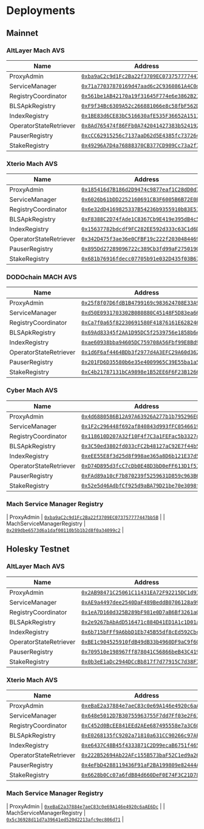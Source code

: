 # Deployments

## Mainnet

### AltLayer Mach AVS

| Name                   | Address                                                                                                                 |
| ---------------------- | ----------------------------------------------------------------------------------------------------------------------- |
| ProxyAdmin             | [`0xba9aC2c9d1Fc2Ba22f3709EC073757777447bb5B`](https://etherscan.io/address/0xba9aC2c9d1Fc2Ba22f3709EC073757777447bb5B) |
| ServiceManager         | [`0x71a77037870169d47aad6c2C9360861A4C0df2bF`](https://etherscan.io/address/0x71a77037870169d47aad6c2C9360861A4C0df2bF) |
| RegistryCoordinator    | [`0x561be1AB42170a19f31645F774e6e3862B2139AA`](https://etherscan.io/address/0x561be1AB42170a19f31645F774e6e3862B2139AA) |
| BLSApkRegistry         | [`0xF9f34Bc6309A52c266881066e8c58fbF562D442c`](https://etherscan.io/address/0xF9f34Bc6309A52c266881066e8c58fbF562D442c) |
| IndexRegistry          | [`0x1BE83d6CE83bC516630afE535F36652A1511779B`](https://etherscan.io/address/0x1BE83d6CE83bC516630afE535F36652A1511779B) |
| OperatorStateRetriever | [`0x8Ad765474f86FFb0A742041427383b524192b71f`](https://etherscan.io/address/0x8Ad765474f86FFb0A742041427383b524192b71f) |
| PauserRegistry         | [`0xcCC62915256c7137aaD62d5E4385fc737264D2B1`](https://etherscan.io/address/0xcCC62915256c7137aaD62d5E4385fc737264D2B1) |
| StakeRegistry          | [`0x49296A7D4a76888370CB377CD909Cc73a2f71289`](https://etherscan.io/address/0x49296A7D4a76888370CB377CD909Cc73a2f71289) |

### Xterio Mach AVS

| Name                   | Address                                                                                                                 |
| ---------------------- | ----------------------------------------------------------------------------------------------------------------------- |
| ProxyAdmin             | [`0x185416d7B186d2D9474c9877eaf1C28dD0d7FB43`](https://etherscan.io/address/0x185416d7B186d2D9474c9877eaf1C28dD0d7FB43) |
| ServiceManager         | [`0x6026b61bDD2252160691CB3F6005B6B72E0Ec044`](https://etherscan.io/address/0x6026b61bDD2252160691CB3F6005B6B72E0Ec044) |
| RegistryCoordinator    | [`0x6e32dD4169825337B54236b9355910b83E51e5a8`](https://etherscan.io/address/0x6e32dD4169825337B54236b9355910b83E51e5a8) |
| BLSApkRegistry         | [`0xF8388C2D74fAde1C8367Cb9E419e395dB4c5FA75`](https://etherscan.io/address/0xF8388C2D74fAde1C8367Cb9E419e395dB4c5FA75) |
| IndexRegistry          | [`0x15637782bdcdf9FC282EE592d333c63C1d6D2536`](https://etherscan.io/address/0x15637782bdcdf9FC282EE592d333c63C1d6D2536) |
| OperatorStateRetriever | [`0x342D475f3ae36e0CFBF19c222f203048446955b6`](https://etherscan.io/address/0x342D475f3ae36e0CFBF19c222f203048446955b6) |
| PauserRegistry         | [`0x895Dd27289096722c389Cb3fd99aF2750190a48a`](https://etherscan.io/address/0x895Dd27289096722c389Cb3fd99aF2750190a48a) |
| StakeRegistry          | [`0x681b76916fdecc07705b91e032D435f03B678C76`](https://etherscan.io/address/0x681b76916fdecc07705b91e032D435f03B678C76) |

### DODOchain MACH AVS

| Name                   | Address                                                                                                                 |
| ---------------------- | ----------------------------------------------------------------------------------------------------------------------- |
| ProxyAdmin             | [`0x25f8f07D6fdB1B4799169c983624708E33A96571`](https://etherscan.io/address/0x25f8f07D6fdB1B4799169c983624708E33A96571) |
| ServiceManager         | [`0xd50E0931703302B080880C45148F5D83ea66aE2a`](https://etherscan.io/address/0xd50E0931703302B080880C45148F5D83ea66aE2a) |
| RegistryCoordinator    | [`0xCa7f0a65f82230691580F41876161E6282460F29`](https://etherscan.io/address/0xCa7f0a65f82230691580F41876161E6282460F29) |
| BLSApkRegistry         | [`0x69Ad83345f2AA1D95DC5f2539756e1858b6e8C57`](https://etherscan.io/address/0x69Ad83345f2AA1D95DC5f2539756e1858b6e8C57) |
| IndexRegistry          | [`0xae60938bba94605DC759708A56Fbf99E8Bd9A3Dd`](https://etherscan.io/address/0xae60938bba94605DC759708A56Fbf99E8Bd9A3Dd) |
| OperatorStateRetriever | [`0x1d6F6af4464BDb3f2977d4A3EFC29A60d362D20B`](https://etherscan.io/address/0x1d6F6af4464BDb3f2977d4A3EFC29A60d362D20B) |
| PauserRegistry         | [`0x201FD6D35580b6e35e4009965C39E55ba1a5E35B`](https://etherscan.io/address/0x201FD6D35580b6e35e4009965C39E55ba1a5E35B) |
| StakeRegistry          | [`0xC4b21787131bCA9898e1B52EE6F6F23B126698D8`](https://etherscan.io/address/0xC4b21787131bCA9898e1B52EE6F6F23B126698D8) |

### Cyber Mach AVS

| Name                   | Address                                                                                                                 |
| ---------------------- | ----------------------------------------------------------------------------------------------------------------------- |
| ProxyAdmin             | [`0x4d6880586B12A97A63926A277b1b795296E05678`](https://etherscan.io/address/0x4d6880586B12A97A63926A277b1b795296E05678) |
| ServiceManager         | [`0x1F2c296448f692af840843d993fFC0546619Dcdb`](https://etherscan.io/address/0x1F2c296448f692af840843d993fFC0546619Dcdb) |
| RegistryCoordinator    | [`0x118610D207A32f10F4f7C3a1FEFac5b3327c2bad`](https://etherscan.io/address/0x118610D207A32f10F4f7C3a1FEFac5b3327c2bad) |
| BLSApkRegistry         | [`0x3C50ed3802fd033cFC2b48127aC92E7f44b57f54`](https://etherscan.io/address/0x3C50ed3802fd033cFC2b48127aC92E7f44b57f54) |
| IndexRegistry          | [`0xeEE55E8f3d25d8f998ae365a8D6b121E37d5c01f`](https://etherscan.io/address/0xeEE55E8f3d25d8f998ae365a8D6b121E37d5c01f) |
| OperatorStateRetriever | [`0xD74D895d3fcC7cDb0E48D3bD0eFF613D1f513d82`](https://etherscan.io/address/0xD74D895d3fcC7cDb0E48D3bD0eFF613D1f513d82) |
| PauserRegistry         | [`0xFAd89a10cF7b870239f5259631D859c963B6C17a`](https://etherscan.io/address/0xFAd89a10cF7b870239f5259631D859c963B6C17a) |
| StakeRegistry          | [`0x52e5d46AdbfCf925d9aBA79D21be70e3098fD70f`](https://etherscan.io/address/0x52e5d46AdbfCf925d9aBA79D21be70e3098fD70f) |

### Mach Service Manager Registry

| ProxyAdmin | [`0xba9aC2c9d1Fc2Ba22f3709EC073757777447bb5B`](https://etherscan.io/address/0xba9aC2c9d1Fc2Ba22f3709EC073757777447bb5B) |
| MachServiceManagerRegistry | [`0x289dbe6573d6a1daf00110b5b1b2d8f0a34099c2`](https://etherscan.io/address/0x289dbe6573d6a1daf00110b5b1b2d8f0a34099c2) |

## Holesky Testnet

### AltLayer Mach AVS

| Name                   | Address                                                                                                                         |
| ---------------------- | ------------------------------------------------------------------------------------------------------------------------------- |
| ProxyAdmin             | [`0x2AB98471C25061C11431EA72F92215DC1d918C64`](https://holesky.etherscan.io/address/0x2AB98471C25061C11431EA72F92215DC1d918C64) |
| ServiceManager         | [`0xAE9a4497dee2540DaF489BeddB0706128a99ec63`](https://holesky.etherscan.io/address/0xAE9a4497dee2540DaF489BeddB0706128a99ec63) |
| RegistryCoordinator    | [`0x1eA7D160d325B289bF981e0D7aB6Bf3261a0FFf2`](https://holesky.etherscan.io/address/0x1eA7D160d325B289bF981e0D7aB6Bf3261a0FFf2) |
| BLSApkRegistry         | [`0x2e9267bAbAdD516471c884D41ED1A1c1D01aeDf3`](https://holesky.etherscan.io/address/0x2e9267bAbAdD516471c884D41ED1A1c1D01aeDf3) |
| IndexRegistry          | [`0x6b715bFFf9A6bbD1Eb745B55df8cEd592CbcbB50`](https://holesky.etherscan.io/address/0x6b715bFFf9A6bbD1Eb745B55df8cEd592CbcbB50) |
| OperatorStateRetriever | [`0xBE1c904525910fdB49dB33b4960DF9aC9f603dC7`](https://holesky.etherscan.io/address/0xBE1c904525910fdB49dB33b4960DF9aC9f603dC7) |
| PauserRegistry         | [`0x709510e198967ff878041C56866beB43C4196862`](https://holesky.etherscan.io/address/0x709510e198967ff878041C56866beB43C4196862) |
| StakeRegistry          | [`0x0b3eE1aDc2944DCcBb817f7d77915C7d38F7B858`](https://holesky.etherscan.io/address/0x0b3eE1aDc2944DCcBb817f7d77915C7d38F7B858) |

### Xterio Mach AVS

| Name                   | Address                                                                                                                         |
| ---------------------- | ------------------------------------------------------------------------------------------------------------------------------- |
| ProxyAdmin             | [`0xeBaE2a37884e7aeC83c0e69A146e4920c6aAE6Dc`](https://holesky.etherscan.io/address/0xeBaE2a37884e7aeC83c0e69A146e4920c6aAE6Dc) |
| ServiceManager         | [`0x648e5012D7B30755963755F7dd7Ff03e2F61bF8B`](https://holesky.etherscan.io/address/0x648e5012D7B30755963755F7dd7Ff03e2F61bF8B) |
| RegistryCoordinator    | [`0xC452d0BcEE841EEd2AEe687495558e7a3C6010BE`](https://holesky.etherscan.io/address/0xC452d0BcEE841EEd2AEe687495558e7a3C6010BE) |
| BLSApkRegistry         | [`0xE0268135fC9202a71810a631CC90266c97AFC156`](https://holesky.etherscan.io/address/0xE0268135fC9202a71810a631CC90266c97AFC156) |
| IndexRegistry          | [`0xe6437C48B45f4333871C2D99ecaB6751f465F1b6`](https://holesky.etherscan.io/address/0xe6437C48B45f4333871C2D99ecaB6751f465F1b6) |
| OperatorStateRetriever | [`0x222B52694Ab22AFc155B573baF52C1ed9a26b3f1`](https://holesky.etherscan.io/address/0x222B52694Ab22AFc155B573baF52C1ed9a26b3f1) |
| PauserRegistry         | [`0x4eFbD4288119436F91aF2BA199809e82444A4966`](https://holesky.etherscan.io/address/0x4eFbD4288119436F91aF2BA199809e82444A4966) |
| StakeRegistry          | [`0x6628b0Cc07a6fdB84d660DeF0E74F3C21D78C290`](https://holesky.etherscan.io/address/0x6628b0Cc07a6fdB84d660DeF0E74F3C21D78C290) |

### Mach Service Manager Registry

| ProxyAdmin | [`0xeBaE2a37884e7aeC83c0e69A146e4920c6aAE6Dc`](https://holesky.etherscan.io/address/0xeBaE2a37884e7aeC83c0e69A146e4920c6aAE6Dc) |
| MachServiceManagerRegistry | [`0x5c36928d11d7a39641ed520d2213afc9ec806d71`](https://holesky.etherscan.io/address/0x5c36928d11d7a39641ed520d2213afc9ec806d71) |
